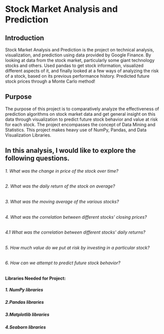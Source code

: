 # Stock Market Analysis and Prediction
## Introduction
Stock Market Analysis and Prediction is the project on technical analysis, visualization, and prediction using data provided by Google Finance. By looking at data from the stock market, particularly some giant technology stocks and others. Used pandas to get stock information, visualized different aspects of it, and finally looked at a few ways of analyzing the risk of a stock, based on its previous performance history. Predicted future stock prices through a Monte Carlo method!

## Purpose
The purpose of this project is to comparatively analyze the effectiveness of prediction algorithms on stock market data and get general insight on this data through visualization to predict future stock behavior and value at risk for each stock. The project encompasses the concept of Data Mining and Statistics. This project makes heavy use of NumPy, Pandas, and Data Visualization Libraries.

## In this analysis, I would like to explore the following questions.

###### 1. What was the change in price of the stock over time?
###### 2. What was the daily return of the stock on average?
###### 3. What was the moving average of the various stocks?
###### 4. What was the correlation between different stocks' closing prices?
###### 4.1 What was the correlation between different stocks' daily returns?
###### 5. How much value do we put at risk by investing in a particular stock?
###### 6. How can we attempt to predict future stock behavior?




#### Libraries Needed for Project:

##### 1. NumPy libraries

##### 2.Pandas libraries

##### 3.Matplotlib libraries

##### 4.Seaborn libraries
